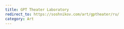 ```yaml
---
title: GPT Theater Laboratory
redirect_to: https://soshnikov.com/art/gptheater/ru/
category: Art
---
```

